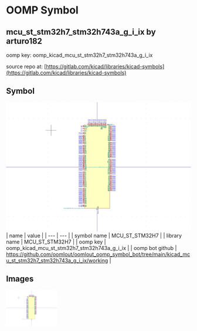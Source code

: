 # OOMP Symbol  
## mcu_st_stm32h7_stm32h743a_g_i_ix  by arturo182  
  
oomp key: oomp_kicad_mcu_st_stm32h7_stm32h743a_g_i_ix  
  
source repo at: [https://gitlab.com/kicad/libraries/kicad-symbols](https://gitlab.com/kicad/libraries/kicad-symbols)  
## Symbol  
  
[![working.png](working_600.png)](working.png)  
| name | value | 
| --- | --- | 
| symbol name | MCU_ST_STM32H7 | 
| library name | MCU_ST_STM32H7 | 
| oomp key | oomp_kicad_mcu_st_stm32h7_stm32h743a_g_i_ix | 
| oomp bot github | https://github.com/oomlout/oomlout_oomp_symbol_bot/tree/main/kicad_mcu_st_stm32h7_stm32h743a_g_i_ix/working | 
## Images  
  
[![working.png](working_140.png)](working.png)  
